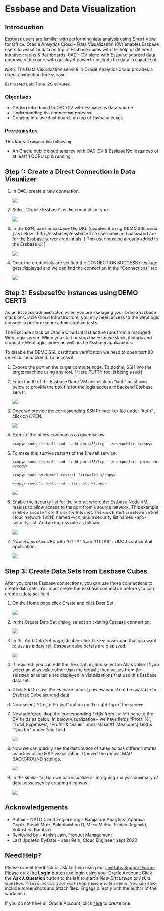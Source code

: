 # Essbase and Data Visualization

## Introduction

Essbase users are familiar with performing data analysis using Smart View for Office. Oracle Analytics Cloud - Data Visualization (DV) enables Essbase users to visualize data on top of Essbase cubes with the help of different intuitive graphs & dashboards. OAC – DV along with Essbase sourced data empowers the users with quick yet powerful insights the data is capable of.  

*Note:* The Data Visualization service in Oracle Analytics Cloud provides a direct connection for Essbase

Estimated Lab Time: 20 minutes.

### Objectives

* Getting introduced to OAC-DV with Essbase as data-source
* Understanding the connection process
* Creating intuitive dashboards on top of Essbase cubes

### Prerequisites

This lab will require the following -

*	An Oracle public cloud tenancy with OAC-DV & Essbase19c Instances of at least 1 OCPU up & running.


## **Step 1:** Create a Direct Connection in Data Visualizer

1. In OAC, create a new connection.

    ![](./images/image18_1.png "")

2. Select 'Oracle Essbase' as the connection type.

    ![](./images/image18_2.png "")

3. In the DSN, use the Essbase 19c URL [updated if using DEMO SSL certs ] as below :
http://essbaseip/essbase
The username and password are for the Essbase server credentials. [ This user must be already added to the Essbase UI ]

    ![](./images/image18_3.png "")

4. Once the credentials are verified the CONNECTION SUCCESS message gets displayed and we can find the connection in the “Connections” tab.

    ![](./images/image18_4.png "")

## **Step 2:** Essbase19c instances using DEMO CERTS

As an Essbase administrator, when you are managing your Oracle Essbase stack on Oracle Cloud Infrastructure, you may need access to the WebLogic console to perform some administrative tasks.

The Essbase stack on Oracle Cloud Infrastructure runs from a managed WebLogic server. When you start or stop the Essbase stack, it starts and stops the WebLogic server as well as the Essbase applications.

To disable the DEMO SSL certificate verification we need to open port 80 on Essbase backend. To access it,

1.	Expose the port on the target compute node. To do this, SSH into the target machine  using any tool. [ Here PUTTY tool is being used ]

2.	Enter the IP of the Essbase Node VM and click on “Auth” as shown below to provide the ppk file for the login access to backend Essbase server.

    ![](./images/image18_5.png "")

3.	Once we provide the corresponding SSH Private key file under “Auth” , click on OPEN.

    ![](./images/image18_6.png "")

4.	Execute the below commands as given below

    ```
    <copy> sudo firewall-cmd --add-port=80/tcp --zone=public </copy>
    ```

5. To make this survive restarts of the firewall service:

    ```
    <copy> sudo firewall-cmd --add-port=80/tcp --zone=public –permanent </copy>
    ```

    ```
    <copy> sudo systemctl restart firewalld </copy>
    ```

    ```
    <copy> sudo firewall-cmd --list-all </copy>
    ```

    ![](./images/image18_7.png "")

6.  Enable the security list for the subnet where the Essbase Node VM resides to allow access to the port from a source network. This example enables access from the entire Internet. The quick start creates a virtual cloud network (VCN) named <prefix>-vcn, and a security list named <prefix>-app-security-list. Add an ingress rule as follows:

    ![](./images/image18_8.png "")

7. Now replace the URL with “HTTP” from “HTTPS” in IDCS confidential application.

    ![](./images/image18_9.png "")

## **Step 3:** Create Data Sets from Essbase Cubes

After you create Essbase connections, you can use those connections to create data sets. You must create the Essbase connection before you can create a data set for it.

1.	On the Home page click Create and click Data Set.

    ![](./images/image18_10.png "")

2.	In the Create Data Set dialog, select an existing Essbase connection.

    ![](./images/image18_11.png "")

3.	In the Add Data Set page, double-click the Essbase cube that you want to use as a data set. Essbase cube details are displayed.

    ![](./images/image18_12.png "")

4.	If required, you can edit the Description, and select an Alias value. If you select an alias value other than the default, then values from the selected alias table are displayed in visualizations that use this Essbase data set.

5.	Click Add to save the Essbase cube. [preview would not be available for Essbase Cube sourced data]

6.	Now select “Create Project” option on the right-top of the screen.

7.	Now add/drag-drop the corresponding fields from the left pane to the DV fields as below. In below visualization – we have fields “Profit_%”, “Total_Expenses”, “Profit” & “Sales” under Basic#1 [Measures] field & “Quarter” under Year field      

    ![](./images/image18_13.png "")

8.	Now we can quickly see the distribution of sales across different states as below using MAP visualization. Convert the default MAP BACKGROUND settings.

    ![](./images/image18_14.png "")

9.	In the similar fashion we can visualize an intriguing analysis summary of data possesses by creating a canvas.

    ![](./images/image18_15.png "")

## Acknowledgements

* Author - NATD Cloud Engineering - Bangalore Analytics (Aparana Gupta, Sushil Mule, Sakethvishnu D, Mitsu Mehta, Fabian Reginold, Srikrishna Kambar)
* Reviewed by - Ashish Jain, Product Management
* Last Updated By/Date - Jess Rein, Cloud Engineer, Sept 2020

## Need Help?
Please submit feedback or ask for help using our [LiveLabs Support Forum](https://community.oracle.com/tech/developers/categories/oracle-analytics-cloud). Please click the **Log In** button and login using your Oracle Account. Click the **Ask A Question** button to the left to start a *New Discussion* or *Ask a Question*.  Please include your workshop name and lab name.  You can also include screenshots and attach files.  Engage directly with the author of the workshop.

If you do not have an Oracle Account, click [here](https://profile.oracle.com/myprofile/account/create-account.jspx) to create one.
